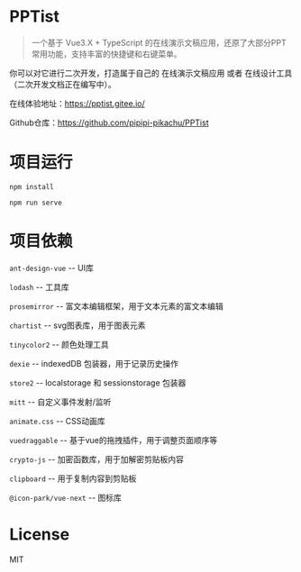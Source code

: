 #  PPTist
> 一个基于 Vue3.X + TypeScript 的在线演示文稿应用，还原了大部分PPT常用功能，支持丰富的快捷键和右键菜单。

你可以对它进行二次开发，打造属于自己的 在线演示文稿应用 或者 在线设计工具（二次开发文档正在编写中）。

在线体验地址：https://pptist.gitee.io/

Github仓库：https://github.com/pipipi-pikachu/PPTist


#  项目运行
```
npm install

npm run serve
```

#  项目依赖

`ant-design-vue` -- UI库

`lodash` -- 工具库

`prosemirror` -- 富文本编辑框架，用于文本元素的富文本编辑

`chartist` -- svg图表库，用于图表元素

`tinycolor2` -- 颜色处理工具

`dexie` -- indexedDB 包装器，用于记录历史操作

`store2` -- localstorage 和 sessionstorage 包装器

`mitt` -- 自定义事件发射/监听

`animate.css` -- CSS动画库

`vuedraggable` -- 基于vue的拖拽插件，用于调整页面顺序等

`crypto-js` -- 加密函数库，用于加解密剪贴板内容

`clipboard` -- 用于复制内容到剪贴板

`@icon-park/vue-next` -- 图标库

#  License
MIT